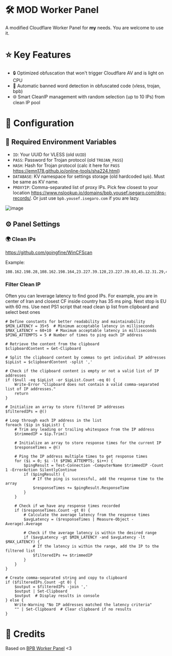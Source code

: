# 🛠️ MOD Worker Panel

A modified Cloudflare Worker Panel for **my** needs. You are welcome to use it.

# ⭐ Key Features

- 🔒 Optimized obfuscation that won't trigger Cloudflare AV and is light on CPU
- 🚫 Automatic banned word detection in obfuscated code (vless, trojan, bpb)
- 🌐 Smart CleanIP management with random selection (up to 10 IPs) from clean IP pool

# 🚀 Configuration

## 🔑 Required Environment Variables

- `ID`: Your UUID for VLESS (old `UUID`)
- `PASS`: Password for Trojan protocol (old `TROJAN_PASS`)
- `HASH`: Hash for Trojan protocol (calc it here for `PASS` https://emn178.github.io/online-tools/sha224.html)
- `DATABASE`: KV namespace for settings storage (old hardcoded `bpb`). Must be same as KV name.
- `PROXYIP`: Comma-separated list of proxy IPs. Pick few closest to your location https://www.nslookup.io/domains/bpb.yousef.isegaro.com/dns-records/. Or just use `bpb.yousef.isegaro.com` if you are lazy.

![image](https://github.com/user-attachments/assets/12aaad8a-d05c-4356-aa2f-291a139301f6)

## ⚙️ Panel Settings

### 🌍 Clean IPs

https://github.com/goingfine/WinCFScan

Example:

```
108.162.198.28,108.162.198.164,23.227.39.128,23.227.39.83,45.12.31.29,45.12.30.95,195.245.221.118,195.245.221.53,104.25.236.198,104.25.140.172,188.244.122.154,188.244.122.8,141.101.120.101,141.101.121.60,185.176.26.247,185.176.26.153,195.85.23.46,195.85.23.61,199.181.197.120,199.181.197.2,104.22.55.15,104.22.43.239,45.131.5.20,45.131.5.102,172.66.217.214,172.66.129.151,185.135.9.14,185.135.9.167,162.159.60.98,162.159.253.109,154.85.99.215,154.85.99.137,103.169.142.219,103.169.142.117,45.80.111.218,45.80.111.111,185.148.107.69,185.148.107.54,89.116.250.251,89.116.250.124,45.8.211.235,45.8.211.222,185.193.28.231,185.193.28.24,170.114.45.222,170.114.46.33,168.100.6.39,168.100.6.208,104.24.192.66,104.24.86.106,31.43.179.166,31.43.179.153,188.42.88.124,188.42.88.206,104.20.42.62,104.20.127.20,104.19.5.69,104.19.145.125,188.114.97.155,188.114.99.212,156.238.19.229,156.238.19.195,185.162.230.167,185.162.230.98,194.152.44.102,194.152.44.236,172.64.69.108,45.85.118.28,45.85.119.170,147.78.140.125,147.78.140.56,190.93.247.239,190.93.244.35,205.233.181.138,205.233.181.84,159.246.55.144,159.246.55.125,66.235.200.53,66.235.200.105,185.146.173.37,185.146.173.44,185.221.160.29,185.221.160.225,192.65.217.189,192.65.217.113,172.67.11.230,172.67.27.97,104.27.127.11,104.27.11.55,104.21.61.199,104.21.231.8,160.153.0.59,160.153.0.182,185.174.138.94,185.174.138.241,45.142.120.55,45.142.120.9,45.159.216.46,45.159.217.230,103.160.204.250,103.160.204.48,154.83.2.152,154.83.2.124,194.53.53.76,194.53.53.37,162.251.82.95,162.251.82.132,141.193.213.87,141.193.213.239,185.238.228.54,185.238.228.122,185.59.218.169,185.59.218.219,108.165.216.31,108.165.216.72,159.112.235.13,159.112.235.191,193.9.49.201,193.9.49.187,66.81.247.158,66.81.247.95,193.227.99.7,193.227.99.123,91.193.59.7,91.193.58.184,194.36.55.59,194.36.55.183,198.41.201.130,198.41.216.12,185.18.250.223,185.18.250.98,147.185.161.48,147.185.161.195,104.16.74.225,104.16.96.97,185.170.166.169,185.170.166.127,104.254.140.79,104.254.140.243,103.21.244.96,103.21.244.5,104.26.5.39,173.245.59.126,173.245.49.227,104.31.16.99,104.31.16.236,104.18.73.253,104.18.240.219
```

### Filter Clean IP

Often you can leverage latency to find good IPs. For example, you are in center of Iran and closest CF inside country has 35 ms ping. Next stop is EU with 60 ms. Use next PS1 script that read clean ip list from clipboard and select best ones

```
# Define constants for better readability and maintainability
$MIN_LATENCY = 35+5  # Minimum acceptable latency in milliseconds
$MAX_LATENCY = 60+10  # Maximum acceptable latency in milliseconds
$PING_ATTEMPTS = 5 # Number of times to ping each IP address

# Retrieve the content from the clipboard
$clipboardContent = Get-Clipboard

# Split the clipboard content by commas to get individual IP addresses
$ipList = $clipboardContent -split ','

# Check if the clipboard content is empty or not a valid list of IP addresses
if ($null -eq $ipList -or $ipList.Count -eq 0) {
    Write-Error "Clipboard does not contain a valid comma-separated list of IP addresses."
    return
}

# Initialize an array to store filtered IP addresses
$filteredIPs = @()

# Loop through each IP address in the list
foreach ($ip in $ipList) {
    # Trim any leading or trailing whitespace from the IP address
    $trimmedIP = $ip.Trim()

    # Initialize an array to store response times for the current IP
    $responseTimes = @()

    # Ping the IP address multiple times to get response times
    for ($i = 0; $i -lt $PING_ATTEMPTS; $i++) {
        $pingResult = Test-Connection -ComputerName $trimmedIP -Count 1 -ErrorAction SilentlyContinue
        if ($pingResult) {
            # If the ping is successful, add the response time to the array
            $responseTimes += $pingResult.ResponseTime
        }
    }

    # Check if we have any response times recorded
    if ($responseTimes.Count -gt 0) {
        # Calculate the average latency from the response times
        $avgLatency = ($responseTimes | Measure-Object -Average).Average

        # Check if the average latency is within the desired range
        if ($avgLatency -gt $MIN_LATENCY -and $avgLatency -lt $MAX_LATENCY) {
            # If the latency is within the range, add the IP to the filtered list
            $filteredIPs += $trimmedIP
        }
    }
}

# Create comma-separated string and copy to clipboard
if ($filteredIPs.Count -gt 0) {
    $output = $filteredIPs -join ','
    $output | Set-Clipboard
    $output  # Display results in console
} else {
    Write-Warning "No IP addresses matched the latency criteria"
    "" | Set-Clipboard  # Clear clipboard if no results
}
```

# 📝 Credits

Based on [BPB Worker Panel](https://github.com/bia-pain-bache/BPB-Worker-Panel) <3
